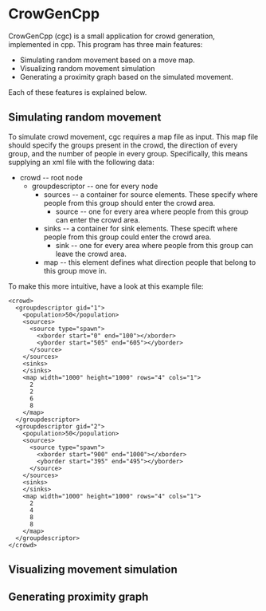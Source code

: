 
# CrowGenCpp

CrowGenCpp (cgc) is a small application for crowd generation, implemented in
cpp. This program has three main features:

 - Simulating random movement based on a move map.
 - Visualizing random movement simulation
 - Generating a proximity graph based on the simulated movement.

Each of these features is explained below.

## Simulating random movement

To simulate crowd movement, cgc requires a map file as input. This map file
should specify the groups present in the crowd, the direction of every group,
and the number of people in every group. Specifically, this means supplying an
xml file with the following data:

  - crowd -- root node
    - groupdescriptor -- one for every node
      - sources -- a container for source elements. These specify where people
        from this group should enter the crowd area.
        - source -- one for every area where people from this group can enter
          the crowd area.
      - sinks -- a container for sink elements. These specift where people from
        this group could enter the crowd area.
        - sink -- one for every area where people from this group can leave the
          crowd area.
      - map -- this element defines what direction people that belong to this
        group move in.

To make this more intuitive, have a look at this example file:

    <crowd>
      <groupdescriptor gid="1">
        <population>50</population>
        <sources>
          <source type="spawn">
            <xborder start="0" end="100"></xborder>
            <yborder start="505" end="605"></yborder>
          </source>
        </sources>
        <sinks>
        </sinks>
        <map width="1000" height="1000" rows="4" cols="1">
          2
          2
          6
          8
        </map>
      </groupdescriptor>
      <groupdescriptor gid="2">
        <population>50</population>
        <sources>
          <source type="spawn">
            <xborder start="900" end="1000"></xborder>
            <yborder start="395" end="495"></yborder>
          </source>
        </sources>
        <sinks>
        </sinks>
        <map width="1000" height="1000" rows="4" cols="1">
          2
          4
          8
          8
        </map>
      </groupdescriptor>
    </crowd>

## Visualizing movement simulation

## Generating proximity graph

